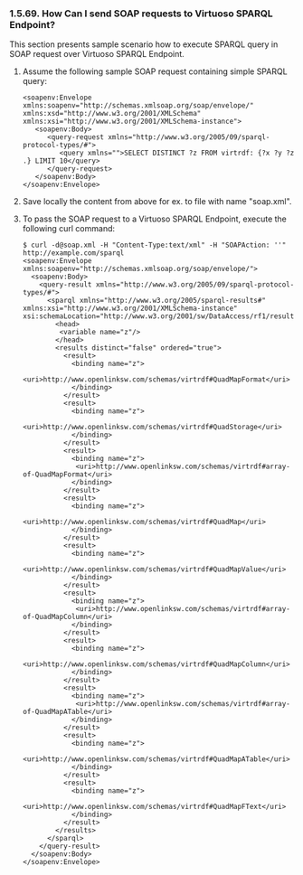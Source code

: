 <div>

<div>

<div>

<div>

### 1.5.69. How Can I send SOAP requests to Virtuoso SPARQL Endpoint?

</div>

</div>

</div>

This section presents sample scenario how to execute SPARQL query in
SOAP request over Virtuoso SPARQL Endpoint.

<div>

1.  Assume the following sample SOAP request containing simple SPARQL
    query:

    ``` programlisting
    <soapenv:Envelope xmlns:soapenv="http://schemas.xmlsoap.org/soap/envelope/" xmlns:xsd="http://www.w3.org/2001/XMLSchema" xmlns:xsi="http://www.w3.org/2001/XMLSchema-instance">
       <soapenv:Body>
          <query-request xmlns="http://www.w3.org/2005/09/sparql-protocol-types/#">
             <query xmlns="">SELECT DISTINCT ?z FROM virtrdf: {?x ?y ?z .} LIMIT 10</query>
          </query-request>
       </soapenv:Body>
    </soapenv:Envelope>
    ```

2.  Save locally the content from above for ex. to file with name
    "soap.xml".

3.  To pass the SOAP request to a Virtuoso SPARQL Endpoint, execute the
    following curl command:

    ``` programlisting
    $ curl -d@soap.xml -H "Content-Type:text/xml" -H "SOAPAction: ''" http://example.com/sparql
    <soapenv:Envelope xmlns:soapenv="http://schemas.xmlsoap.org/soap/envelope/">
      <soapenv:Body>
        <query-result xmlns="http://www.w3.org/2005/09/sparql-protocol-types/#">
          <sparql xmlns="http://www.w3.org/2005/sparql-results#" xmlns:xsi="http://www.w3.org/2001/XMLSchema-instance" xsi:schemaLocation="http://www.w3.org/2001/sw/DataAccess/rf1/result2.xsd">
            <head>
             <variable name="z"/>
            </head>
            <results distinct="false" ordered="true">
              <result>
                <binding name="z">
                 <uri>http://www.openlinksw.com/schemas/virtrdf#QuadMapFormat</uri>
                </binding>
              </result>
              <result>
                <binding name="z">
                 <uri>http://www.openlinksw.com/schemas/virtrdf#QuadStorage</uri>
                </binding>
              </result>
              <result>
                <binding name="z">
                 <uri>http://www.openlinksw.com/schemas/virtrdf#array-of-QuadMapFormat</uri>
                </binding>
              </result>
              <result>
                <binding name="z">
                 <uri>http://www.openlinksw.com/schemas/virtrdf#QuadMap</uri>
                </binding>
              </result>
              <result>
                <binding name="z">
                 <uri>http://www.openlinksw.com/schemas/virtrdf#QuadMapValue</uri>
                </binding>
              </result>
              <result>
                <binding name="z">
                 <uri>http://www.openlinksw.com/schemas/virtrdf#array-of-QuadMapColumn</uri>
                </binding>
              </result>
              <result>
                <binding name="z">
                 <uri>http://www.openlinksw.com/schemas/virtrdf#QuadMapColumn</uri>
                </binding>
              </result>
              <result>
                <binding name="z">
                 <uri>http://www.openlinksw.com/schemas/virtrdf#array-of-QuadMapATable</uri>
                </binding>
              </result>
              <result>
                <binding name="z">
                 <uri>http://www.openlinksw.com/schemas/virtrdf#QuadMapATable</uri>
                </binding>
              </result>
              <result>
                <binding name="z">
                 <uri>http://www.openlinksw.com/schemas/virtrdf#QuadMapFText</uri>
                </binding>
              </result>
            </results>
          </sparql>
        </query-result>
      </soapenv:Body>
    </soapenv:Envelope>
    ```

</div>

</div>
